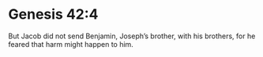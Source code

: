 # Genesis 42:4

But Jacob did not send Benjamin, Joseph’s brother, with his brothers, for he feared that harm might happen to him.
